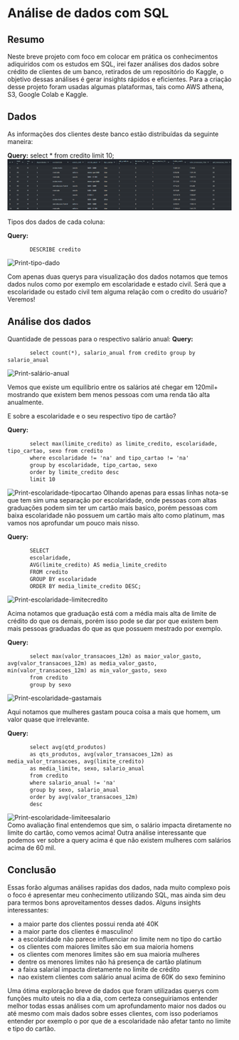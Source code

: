# Análise de dados com SQL

## Resumo
Neste breve projeto com foco em colocar em prática os conhecimentos adiquiridos com os estudos em SQL, irei fazer análises dos dados sobre crédito de clientes de um banco, retirados de um repositório do Kaggle, o objetivo dessas análises é gerar insights rápidos e eficientes. Para a criação desse projeto foram usadas algumas plataformas, tais como AWS athena, S3, Google Colab e Kaggle.

## Dados
As informações dos clientes deste banco estão distribuídas da seguinte maneira:

**Query:** select * from credito limit 10; 
![Print dados](https://github.com/Nicollas-str/SQL-Project/blob/main/print_dados.png)

Tipos dos dados de cada coluna:

**Query:** 

           DESCRIBE credito
![Print-tipo-dado]()

Com apenas duas querys para visualização dos dados notamos que temos dados nulos como por exemplo em escolaridade e estado civil.
Será que a escolaridade ou estado civil tem alguma relação com o credito do usuário? Veremos!

## Análise dos dados

Quantidade de pessoas para o respectivo salário anual:
**Query:** 

           select count(*), salario_anual from credito group by salario_anual
![Print-salário-anual]()

Vemos que existe um equilibrio entre os salários até chegar em 120mil+ mostrando que existem bem menos pessoas com uma renda tão alta anualmente.

E sobre a escolaridade e o seu respectivo tipo de cartão?
           
**Query:** 

           select max(limite_credito) as limite_credito, escolaridade, tipo_cartao, sexo from credito 
           where escolaridade != 'na' and tipo_cartao != 'na' 
           group by escolaridade, tipo_cartao, sexo 
           order by limite_credito desc 
           limit 10
![Print-escolaridade-tipocartao]()
Olhando apenas para essas linhas nota-se que tem sim uma separação por escolaridade, onde pessoas com altas graduações podem sim ter um cartão mais basico, porém pessoas com baixa escolaridade não possuem um cartão mais alto como platinum, mas vamos nos aprofundar um pouco mais nisso.

**Query:** 

           SELECT
           escolaridade,
           AVG(limite_credito) AS media_limite_credito
           FROM credito
           GROUP BY escolaridade
           ORDER BY media_limite_credito DESC;
![Print-escolaridade-limitecredito]()

Acima notamos que graduação está com a média mais alta de limite de crédito do que os demais, porém isso pode se dar por que existem bem mais pessoas graduadas do que as que possuem mestrado por exemplo.

**Query:** 

           select max(valor_transacoes_12m) as maior_valor_gasto, avg(valor_transacoes_12m) as media_valor_gasto, min(valor_transacoes_12m) as min_valor_gasto, sexo 
           from credito 
           group by sexo
![Print-escolaridade-gastamais]()

Aqui notamos que mulheres gastam pouca coisa a mais que homem, um valor quase que irrelevante.

**Query:** 

           select avg(qtd_produtos) 
           as qts_produtos, avg(valor_transacoes_12m) as media_valor_transacoes, avg(limite_credito) 
           as media_limite, sexo, salario_anual 
           from credito 
           where salario_anual != 'na' 
           group by sexo, salario_anual 
           order by avg(valor_transacoes_12m) 
           desc
![Print-escolaridade-limiteesalario]()  
Como avaliação final entendemos que sim, o salário impacta diretamente no limite do cartão, como vemos acima! Outra análise interessante que podemos ver sobre a query acima é que não existem mulheres com salários acima de 60 mil.

## Conclusão

Essas forão algumas análises rapidas dos dados, nada muito complexo pois o foco é apresentar meu conhecimento utilizando SQL, mas ainda sim deu para termos bons aproveitamentos desses dados.
Alguns insights interessantes:

- a maior parte dos clientes possui renda até 40K
- a maior parte dos clientes é masculino!
- a escolaridade não parece influenciar no limite nem no tipo do cartão
- os clientes com maiores limites são em sua maioria homens
- os clientes com menores limites são em sua maioria mulheres
- dentre os menores limites não há presença de cartão platinum
- a faixa salarial impacta diretamente no limite de crédito
- nao existem clientes com salário anual acima de 60K do sexo feminino

Uma ótima exploração breve de dados que foram utilizadas querys com funções muito uteis no dia a dia, com certeza conseguiriamos entender melhor todas essas análises com um aprofundamento maior nos dados ou até mesmo com mais dados sobre esses clientes, com isso poderiamos entender por exemplo o por que de a escolaridade não afetar tanto no limite e tipo do cartão.



